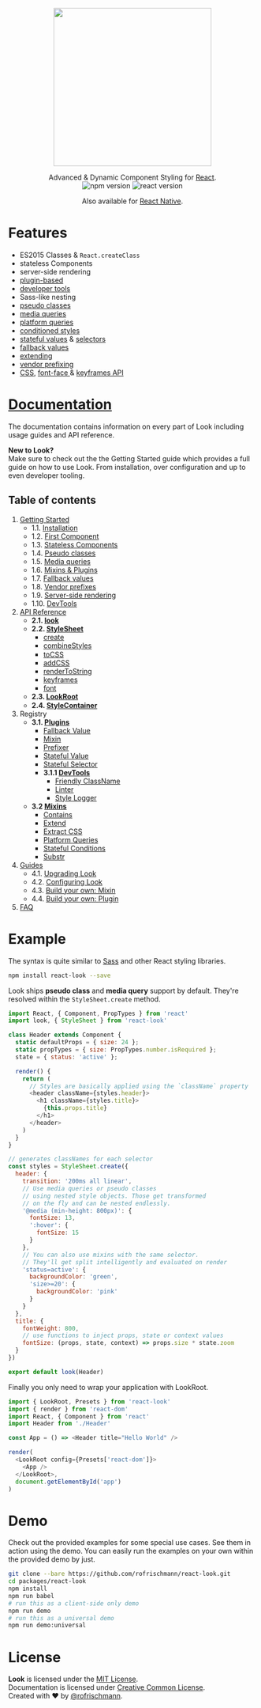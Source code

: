 <p align="center"><img src="https://raw.githubusercontent.com/rofrischmann/react-look/develop/res/logo.png" width=320></p>
<p align="center">
Advanced & Dynamic Component Styling for <a href="https://facebook.github.io/react/">React</a>.
<br>

<img alt="npm version" src="https://badge.fury.io/js/react-look.svg">
<img alt="react version" src="https://img.shields.io/badge/react--dom-%5E0.14.0-brightgreen.svg">
</p>
<p align="center">
Also available for <a href="../react-look-native/">React Native</a>.
</p>

# Features
- ES2015 Classes & `React.createClass`
- stateless Components
- server-side rendering
- [plugin-based](docs/Plugins.md)
- [developer tools](docs/Plugins.md#developertools)
- Sass-like nesting
- [pseudo classes](docs/dom/api/StyleSheet.md#pseudo-classes)
- [media queries](docs/dom/api/StyleSheet.md#media-queries)
- [platform queries](docs/Mixins.md#platform-queries)
- [conditioned styles](docs/Mixins.md#stateful-conditions)
- [stateful values](docs/plugins/StatefulValue.md) & [selectors](docs/plugins/StatefulSelector.md)
- [fallback values](docs/plugins/FallbackValue.md)
- [extending](docs/Mixins.md#extend)
- [vendor prefixing](docs/plugins/Prefixer.md)
- [CSS](docs/dom/api/StyleSheet.md##addcssstyles--scope-media-id), [font-face ](docs/dom/api/StyleSheet.md#fontfontfamily-files--properties) & [keyframes API](docs/dom/api/StyleSheet.md#keyframesframes--name)

# [Documentation](docs/Docs.md)
The documentation contains information on every part of Look including usage guides and API reference.

**New to Look?**<br>
Make sure to check out the the Getting Started guide which provides a full guide on how to use Look. From installation, over configuration and up to even developer tooling.


## Table of contents

1. [Getting Started](docs/GettingStarted.md)
	* 1.1. [Installation](docs/GettingStarted.md#1-installation)
	* 1.2. [First Component](docs/GettingStarted.md#2-first-component)
	* 1.3. [Stateless Components](docs/GettingStarted.md#3-stateless-components)
	* 1.4. [Pseudo classes](docs/GettingStarted.md#4-pseudo-classes)
	* 1.5. [Media queries](docs/GettingStarted.md#5-media-queries)
	* 1.6. [Mixins & Plugins](docs/GettingStarted.md#6-mixins--plugins)
	* 1.7. [Fallback values](docs/GettingStarted.md#7-fallback-values)
	* 1.8. [Vendor prefixes](docs/GettingStarted.md#8-vendor-prefixes)
	* 1.9. [Server-side rendering](docs/GettingStarted.md#9-server-side-rendering)
	* 1.10. [DevTools](docs/GettingStarted.md#10-devtools)
2. [API Reference](docs/api/)
	* **2.1. [look](docs/api/Look.md)**
	* **2.2. [StyleSheet](docs/api/StyleSheet.md)**
		* [create](docs/api/StyleSheet.md#createstyles)
		* [combineStyles](docs/api/StyleSheet.md#combinestylesstyles)
		* [toCSS](docs/api/StyleSheet.md#tocssstyles--scope) <img src="https://raw.githubusercontent.com/rofrischmann/react-look/develop/res/deprecated-badge.png" height=15>
		* [addCSS](docs/api/StyleSheet.md#addcssstyles--scope)
		* [renderToString](api/StyleSheet.md#rendertostring--useragent)
		* [keyframes](docs/api/StyleSheet.md#keyframesframes--name)
		* [font](docs/api/StyleSheet.md#fontfontfamily-files--properties)
	* **2.3. [LookRoot](docs/api/LookRoot.md)**
	* **2.4. [StyleContainer](docs/api/StyleContainer.md)** <img src="https://raw.githubusercontent.com/rofrischmann/react-look/develop/res/private-badge.png" height=15>
3. Registry
	* **3.1. [Plugins](docs/Plugins.md)**
		* [Fallback Value](docs/plugins/FallbackValue.md)
		* [Mixin](docs/plugins/Mixin.md)
		* [Prefixer](docs/plugins/Prefixer.md)
		* [Stateful Value](docs/plugins/StatefulValue.md)
		* [Stateful Selector](docs/plugins/StatefulSelector.md)
		* **3.1.1 [DevTools](docs/Plugins.md#developertools)**
			* [Friendly ClassName](docs/plugins/FriendlyClassName.md)
			* [Linter](docs/plugins/Linter.md)
			* [Style Logger](docs/plugins/StyleLogger.md)
	* **3.2 [Mixins](docs/Mixins.md)**
		* [Contains](docs/Mixins.md#contains)
		* [Extend](docs/Mixins.md#extend)
		* [Extract CSS](docs/Mixins.md#extract-css)
		* [Platform Queries](docs/Mixins.md#platform-queries)
		* [Stateful Conditions](docs/Mixins.md#stateful-conditions)
		* [Substr](docs/Mixins.md#substr)
4. [Guides](docs/guides/)
	* 4.1. [Upgrading Look](docs/guides/upgradeLook.md)
	* 4.2. [Configuring Look](docs/guides/configureLook.md)
	* 4.3. [Build your own: Mixin](docs/guides/customMixin.md)
	* 4.4. [Build your own: Plugin](docs/guides/customPlugin.md)
5. [FAQ](docs/FAQ.md)

# Example
The syntax is quite similar to [Sass](http://sass-lang.com) and other React styling libraries.

```sh
npm install react-look --save
```
Look ships **pseudo class** and **media query** support by default. They're resolved within the `StyleSheet.create` method.
```javascript
import React, { Component, PropTypes } from 'react'
import look, { StyleSheet } from 'react-look'

class Header extends Component {
  static defaultProps = { size: 24 };
  static propTypes = { size: PropTypes.number.isRequired };
  state = { status: 'active' };

  render() {
    return (
      // Styles are basically applied using the `className` property
      <header className={styles.header}>
        <h1 className={styles.title}>
          {this.props.title}
        </h1>
      </header>
    )
  }
}

// generates classNames for each selector
const styles = StyleSheet.create({
  header: {
    transition: '200ms all linear',
    // Use media queries or pseudo classes
    // using nested style objects. Those get transformed
    // on the fly and can be nested endlessly.
    '@media (min-height: 800px)': {
      fontSize: 13,
      ':hover': {
        fontSize: 15
      }
    },
    // You can also use mixins with the same selector.
    // They'll get split intelligently and evaluated on render
    'status=active': {
      backgroundColor: 'green',
      'size>=20': {
        backgroundColor: 'pink'
      }
    }
  },
  title: {
    fontWeight: 800,
    // use functions to inject props, state or context values
    fontSize: (props, state, context) => props.size * state.zoom
  }
})

export default look(Header)
```
Finally you only need to wrap your application with LookRoot.
```javascript
import { LookRoot, Presets } from 'react-look'
import { render } from 'react-dom'
import React, { Component } from 'react'
import Header from './Header'

const App = () => <Header title="Hello World" />

render(
  <LookRoot config={Presets['react-dom']}>
    <App />
  </LookRoot>,
  document.getElementById('app')
)
```
# Demo
Check out the provided examples for some special use cases. See them in action using the demo. You can easily run the examples on your own within the provided demo by just.

```sh
git clone --bare https://github.com/rofrischmann/react-look.git
cd packages/react-look
npm install
npm run babel
# run this as a client-side only demo
npm run demo
# run this as a universal demo
npm run demo:universal
```

# License
**Look** is licensed under the [MIT License](http://opensource.org/licenses/MIT).<br>
Documentation is licensed under [Creative Common License](http://creativecommons.org/licenses/by/4.0/).<br>
Created with ♥ by [@rofrischmann](http://rofrischmann.de).
